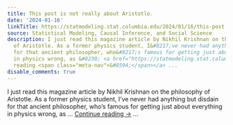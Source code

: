 ```yaml
---
title: This post is not really about Aristotle.
date: '2024-01-16'
linkTitle: https://statmodeling.stat.columbia.edu/2024/01/16/this-post-is-not-really-about-aristotle/
source: Statistical Modeling, Causal Inference, and Social Science
description: I just read this magazine article by Nikhil Krishnan on the philosophy
  of Aristotle. As a former physics student, I&#8217;ve never had anything but disdain
  for that ancient philosopher, who&#8217;s famous for getting just about everything
  in physics wrong, as &#8230; <a href="https://statmodeling.stat.columbia.edu/2024/01/16/this-post-is-not-really-about-aristotle/">Continue
  reading <span class="meta-nav">&#8594;</span></a> ...
disable_comments: true
---
```

I just read this magazine article by Nikhil Krishnan on the philosophy of Aristotle. As a former physics student, I&#8217;ve never had anything but disdain for that ancient philosopher, who&#8217;s famous for getting just about everything in physics wrong, as &#8230; <a href="https://statmodeling.stat.columbia.edu/2024/01/16/this-post-is-not-really-about-aristotle/">Continue reading <span class="meta-nav">&#8594;</span></a> ...